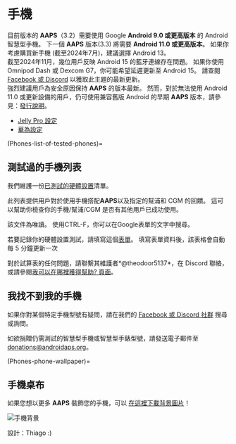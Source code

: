 # 手機

目前版本的 **AAPS**（3.2）需要使用 Google **Android 9.0 或更高版本** 的 Android 智慧型手機。 下一個 **AAPS** 版本(3.3) 將需要 **Android 11.0 或更高版本**。 如果你考慮購買新手機 (截至2024年7月)，建議選擇 Android 13。  
截至2024年11月，幾位用戶反映 Android 15 的藍牙連線存在問題。 如果你使用 Omnipod Dash 或 Dexcom G7，你可能希望延遲更新至 Android 15。 請查閱 [Facebook 或 Discord](../GettingHelp/WhereCanIGetHelp.md) 以獲取此主題的最新更新。  
強烈建議用戶為安全原因保持 **AAPS** 的版本最新。 然而，對於無法使用 Android 11.0 或更新設備的用戶，仍可使用兼容舊版 Android 的早期 **AAPS** 版本，請參見：[發行說明](#maintenance-android-version-aaps-version)。

- [Jelly Pro 設定](../CompatiblePhones/Jelly.md)
- [華為設定](../CompatiblePhones/Huawei.md)

(Phones-list-of-tested-phones)=

## 測試過的手機列表

我們維護一份[已測試的硬體設置](https://docs.google.com/spreadsheets/u/1/d/e/2PACX-1vScCNaIguEZVTVFAgpv1kXHdsHl3fs6xT6RB2Z1CeVJ561AvvqGwxMhlmSHk4J056gMCAQE02sAWJvT/pubhtml?gid=683363241&single=true)清單。

此列表提供用戶對於使用手機搭配**AAPS**以及指定的幫浦和 CGM 的回饋。 這可以幫助你檢查你的手機/幫浦/CGM 是否有其他用戶已成功使用。

該文件為唯讀。 使用CTRL-F，你可以在Google表單的文字中搜尋。

若要記錄你的硬體設置測試，請填寫這個[表單](https://docs.google.com/forms/d/e/1FAIpQLSfoGKLYEx4aUAJ5RWL3xLJeNdmRyxtXmDzpGhuU3Rfcj2H_Jw/viewform)。 填寫表單資料後，該表格會自動每 5 分鐘更新一次

對於試算表的任何問題，請聯繫其維護者*@theodoor5137*，在 Discord 聯絡，或請參閱[我可以在哪裡獲得幫助? 頁面](../GettingHelp/WhereCanIGetHelp.md)。

## 我找不到我的手機

如果你對某個特定手機型號有疑問，請在我們的 [Facebook 或 Discord 社群](../GettingHelp/WhereCanIGetHelp.md) 搜尋或詢問。

如欲捐贈仍需測試的智慧型手機或智慧型手錶型號，請發送電子郵件至<donations@androidaps.org>。

(Phones-phone-wallpaper)=

## 手機桌布

如果您想以更多 **AAPS** 裝飾您的手機，可以 [在這裡下載背景圖片](../images/bg_phone.jpg)！

![手機背景](../images/bg_phone_thump.jpg)

設計：Thiago :)
